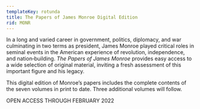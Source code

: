 ```yaml
---
templateKey: rotunda
title: The Papers of James Monroe Digital Edition
rid: MONR
---
```

In a long and varied career in government, politics, diplomacy, and war culminating in two terms as president, James Monroe played critical roles in seminal events in the American experience of revolution, independence, and nation‑building. *The Papers of James Monroe* provides easy access to a wide selection of original material, inviting a fresh assessment of this important figure and his legacy. 

This digital edition of Monroe’s papers includes the complete contents of the seven volumes in print to date. Three additional volumes will follow. 

OPEN ACCESS THROUGH FEBRUARY 2022